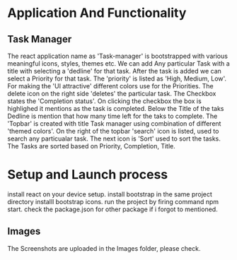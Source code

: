 # Application And Functionality
## Task Manager
The react application name as 'Task-manager' is bootstrapped with various meaningful icons, styles, themes etc.
We can add Any particular Task with a title with selecting a 'dedline' for that task.
After the task is added we can select a Priority for that task. The 'priority' is listed as 'High, Medium, Low'.
For making the 'UI attractive' different colors use for the Priorities.
The delete icon on the right side 'deletes' the particular task.
The Checkbox states the 'Completion status'. On clicking the checkbox the box is highlighed it mentions as the task is completed.
Below the Title of the taks Dedline is mention that how many time left for the taks to complete.
The 'Topbar' is created with title Task manager using combination of different 'themed colors'.
On the right of the topbar 'search' icon is listed, used to search any particualar task.
The next icon is 'Sort' used to sort the tasks. The Tasks are sorted based on Priority, Completion, Title.

# Setup and Launch process
install react on your device setup.
install bootstrap in the same project directory
installl bootstrap icons.
run the project by firing command npm start.
check the package.json for other package if i forgot to mentioned.

## Images
The Screenshots are uploaded in the Images folder, please check.
